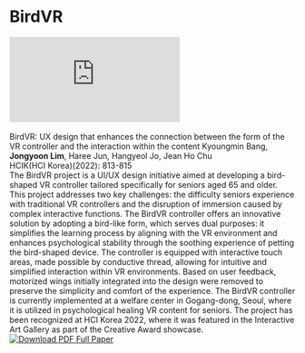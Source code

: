 <!DOCTYPE html>
<html lang="en">
<head>
    <meta charset="UTF-8">
    <meta name="viewport" content="width=device-width, initial-scale=1.0">
    <title>BirdVR Study</title>
    <!-- External CSS Reference -->
    <link rel="stylesheet" href="../CSS/styles.css">
</head>
<body>

<!-- BirdVR Section -->
<h1>BirdVR</h1>
<div class="detail">
    <div class="video-container">
        <iframe 
            src="https://www.youtube.com/embed/PN5j6Vpz4kw" 
            title="BirdVR" 
            frameborder="0" 
            allow="accelerometer; autoplay; clipboard-write; encrypted-media; gyroscope; picture-in-picture" 
            allowfullscreen>
        </iframe>
    </div>
</div>

<br>

<!-- Portfolio content for BirdVR -->
<div class="detail">
    <span class="portfolio-title">BirdVR: UX design that enhances the connection between the form of the VR controller and the interaction within the content</span>
    <span class="portfolio-middle">Kyoungmin Bang, <strong>Jongyoon Lim</strong>, Haree Jun, Hangyeol Jo, Jean Ho Chu<br>HCIK(HCI Korea)(2022): 813-815</span><br>
    <span class="detaily">
        The BirdVR project is a UI/UX design initiative aimed at developing a bird-shaped VR controller tailored specifically for seniors aged 65 and older. This project addresses two key challenges: the difficulty seniors experience with traditional VR controllers and the disruption of immersion caused by complex interactive functions. The BirdVR controller offers an innovative solution by adopting a bird-like form, which serves dual purposes: it simplifies the learning process by aligning with the VR environment and enhances psychological stability through the soothing experience of petting the bird-shaped device. The controller is equipped with interactive touch areas, made possible by conductive thread, allowing for intuitive and simplified interaction within VR environments. Based on user feedback, motorized wings initially integrated into the design were removed to preserve the simplicity and comfort of the experience. The BirdVR controller is currently implemented at a welfare center in Gogang-dong, Seoul, where it is utilized in psychological healing VR content for seniors. The project has been recognized at HCI Korea 2022, where it was featured in the Interactive Art Gallery as part of the Creative Award showcase.
    </span>
    <br>
    <a href="https://www.dbpia.co.kr/Journal/articleDetail?nodeId=NODE11043930&lang=en" class="pdf-link" target="_blank">
        <img src="../images/pdf.jpg" alt="Download PDF">
        Full Paper
    </a>
</div>

<!-- Extra spacing at the end -->
<br>
<br>

</body>
</html>
